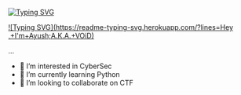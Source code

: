 [![Typing SVG](https://readme-typing-svg.herokuapp.com/?lines=First+line+of+text;Second+line+of+text)](https://git.io/typing-svg)

[![Typing SVG](https://readme-typing-svg.herokuapp.com/?lines=Hey ,+I'm+Ayush;A.K.A.+VOiD)](https://git.io/typing-svg)

...
- 👀 I’m interested in CyberSec
- 🌱 I’m currently learning Python
- 💞️ I’m looking to collaborate on CTF


<!---
VOiD-Ayush/VOiD-Ayush is a ✨ special ✨ repository because its `README.md` (this file) appears on your GitHub profile.
You can click the Preview link to take a look at your changes.
--->

